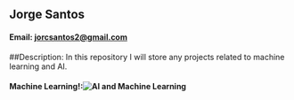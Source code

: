 ## Jorge Santos
#### Email: jorcsantos2@gmail.com
##Description: In this repository I will store any projects related to machine learning and AI.
#### Machine Learning!:![AI and Machine Learning](https://www.willbhurd.com/wp-content/uploads/2023/01/DALL·E-2024-01-07-08.01.49-An-eye-catching-and-informative-lead-image-for-a-blog-about-artificial-intelligence-for-beginners.-The-image-should-visually-represent-the-concept-of-.png)
